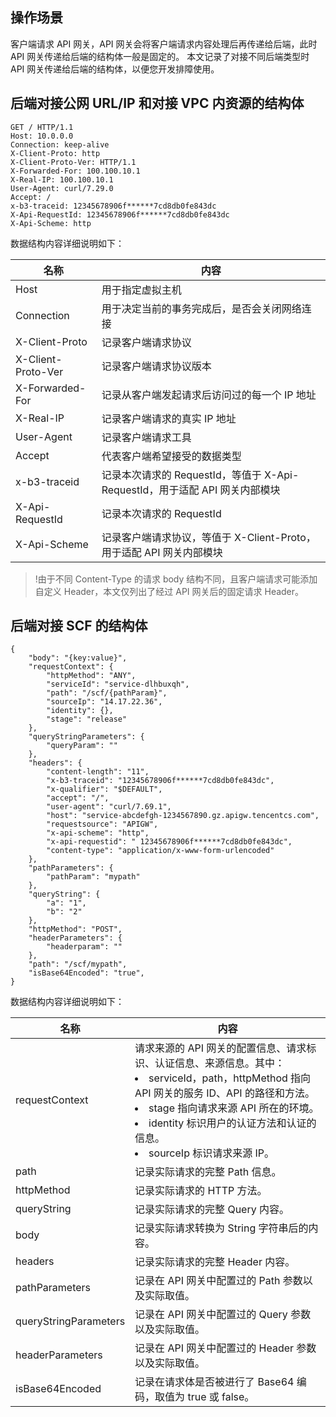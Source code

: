 ## 操作场景

客户端请求 API 网关，API 网关会将客户端请求内容处理后再传递给后端，此时 API 网关传递给后端的结构体一般是固定的。
本文记录了对接不同后端类型时 API 网关传递给后端的结构体，以便您开发排障使用。

## 后端对接公网 URL/IP 和对接 VPC 内资源的结构体

```
GET / HTTP/1.1
Host: 10.0.0.0
Connection: keep-alive
X-Client-Proto: http
X-Client-Proto-Ver: HTTP/1.1
X-Forwarded-For: 100.100.10.1
X-Real-IP: 100.100.10.1
User-Agent: curl/7.29.0
Accept: /
x-b3-traceid: 12345678906f******7cd8db0fe843dc
X-Api-RequestId: 12345678906f******7cd8db0fe843dc
X-Api-Scheme: http
```

数据结构内容详细说明如下：

| 名称               | 内容                                                         |
| ------------------ | ------------------------------------------------------------ |
| Host               | 用于指定虚拟主机                                             |
| Connection         | 用于决定当前的事务完成后，是否会关闭网络连接                 |
| X-Client-Proto     | 记录客户端请求协议                                           |
| X-Client-Proto-Ver | 记录客户端请求协议版本                                       |
| X-Forwarded-For    | 记录从客户端发起请求后访问过的每一个 IP 地址                 |
| X-Real-IP          | 记录客户端请求的真实 IP 地址                                 |
| User-Agent         | 记录客户端请求工具                                           |
| Accept             | 代表客户端希望接受的数据类型                                 |
| x-b3-traceid       | 记录本次请求的 RequestId，等值于 X-Api-RequestId，用于适配 API 网关内部模块 |
| X-Api-RequestId    | 记录本次请求的 RequestId                                      |
| X-Api-Scheme       | 记录客户端请求协议，等值于 X-Client-Proto，用于适配 API 网关内部模块 |

>!由于不同 Content-Type 的请求 body 结构不同，且客户端请求可能添加自定义 Header，本文仅列出了经过 API 网关后的固定请求 Header。

## 后端对接 SCF 的结构体

```
{
	"body": "{key:value}",
	"requestContext": {
		"httpMethod": "ANY",
		"serviceId": "service-dlhbuxqh",
		"path": "/scf/{pathParam}",
		"sourceIp": "14.17.22.36",
		"identity": {},
		"stage": "release"
	},
	"queryStringParameters": {
		"queryParam": ""
	},
	"headers": {
		"content-length": "11",
		"x-b3-traceid": "12345678906f******7cd8db0fe843dc",
		"x-qualifier": "$DEFAULT",
		"accept": "/",
		"user-agent": "curl/7.69.1",
		"host": "service-abcdefgh-1234567890.gz.apigw.tencentcs.com",
		"requestsource": "APIGW",
		"x-api-scheme": "http",
		"x-api-requestid": " 12345678906f******7cd8db0fe843dc",
		"content-type": "application/x-www-form-urlencoded"
	},
	"pathParameters": {
		"pathParam": "mypath"
	},
	"queryString": {
		"a": "1",
		"b": "2"
	},
	"httpMethod": "POST",
	"headerParameters": {
		"headerparam": ""
	},
	"path": "/scf/mypath",
	"isBase64Encoded": "true",
}
```

数据结构内容详细说明如下：

| 名称                  | 内容                                                         |
| --------------------- | ------------------------------------------------------------ |
| requestContext        | 请求来源的 API 网关的配置信息、请求标识、认证信息、来源信息。其中：<li>serviceId，path，httpMethod 指向 API 网关的服务 ID、API 的路径和方法。<li>stage 指向请求来源 API 所在的环境。<li>identity 标识用户的认证方法和认证的信息。<li>sourceIp 标识请求来源 IP。 |
| path                  | 记录实际请求的完整 Path 信息。                               |
| httpMethod            | 记录实际请求的 HTTP 方法。                                   |
| queryString           | 记录实际请求的完整 Query 内容。                              |
| body                  | 记录实际请求转换为 String 字符串后的内容。                   |
| headers               | 记录实际请求的完整 Header 内容。                             |
| pathParameters        | 记录在 API 网关中配置过的 Path 参数以及实际取值。            |
| queryStringParameters | 记录在 API 网关中配置过的 Query 参数以及实际取值。           |
| headerParameters      | 记录在 API 网关中配置过的 Header 参数以及实际取值。          |
| isBase64Encoded       | 记录在请求体是否被进行了 Base64 编码，取值为 true 或 false。 | 
